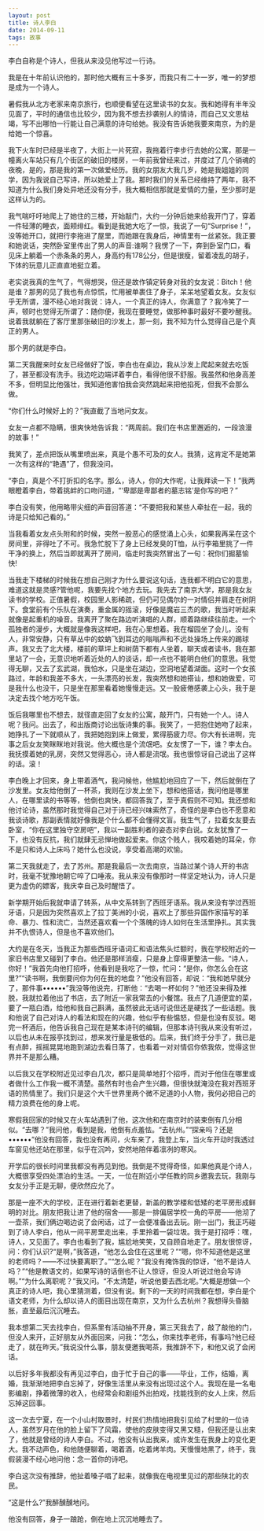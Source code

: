 ```yaml
---
layout: post
title: 诗人李白
date: 2014-09-11
tags: 故事
---
```


李白自称是个诗人，但我从来没见他写过一行诗。

我是在十年前认识他的，那时他大概有三十多岁，而我只有二十一岁，唯一的梦想是成为一个诗人。

暑假我从北方老家来南京旅行，也顺便看望在这里读书的女友。我和她得有半年没见面了，平时的通信也比较少，因为我不想去抄袭别人的情诗，而自己又文思枯竭，写不出哪怕一行能让自己满意的诗句给她。我没有告诉她我要来南京，为的是给她一个惊喜。

我下火车时已经是半夜了，大街上一片死寂，我拖着行李步行去她的公寓，那是一幢离火车站只有几个街区的破旧的楼房，一年前我曾经来过，并度过了几个销魂的夜晚，是的，那是我的第一次做爱经历。我的女朋友大我几岁，她是我姐姐的同学，因为我说自己写诗，所以她爱上了我。那时我们的关系已经维持了两年，我不知道为什么我们身处异地还没有分手，我大概相信那就是爱情的力量，至少那时是这样认为的。

我气喘吁吁地爬上了她住的三楼，开始敲门，大约一分钟后她来给我开门了，穿着一件轻薄的睡衣，面颊绯红。看到是我她大吃了一惊，我说了一句“Surprise！”，没等她开口，就把行李拖进了屋里，而她跟在我身后，神情里有一丝紧张。我正要和她说话，突然卧室里传出了男人的声音:谁啊？我愣了一下，奔到卧室门口，看见床上躺着一个赤条条的男人，身高约有178公分，但是很瘦，留着凌乱的胡子，下体的玩意儿正直直地挺立着。

老实说我真的生气了，气得想哭，但还是故作镇定转身对我的女友说：Bitch！他是谁？那男的见了我也有点惊慌，忙用被单裹住了身子，呆呆地望着女友。女友似乎无所谓，漫不经心地对我说：诗人，一个真正的诗人，你满意了？我冷笑了一声，顿时也觉得无所谓了：随你便，我现在要睡觉，做那种事时最好不要吵醒我。说着我就躺在了客厅里那张破旧的沙发上，那一刻，我不知为什么觉得自己是个真正的男人。

那个男的就是李白。

第二天我醒来时女友已经做好了饭，李白也在桌边，我从沙发上爬起来就去吃饭了，甚至都没有洗手。我边吃边端详着李白，看得他很不舒服。我虽然和他身高差不多，但明显比他强壮，我知道他害怕我会突然跳起来把他掐死，但我不会那么做。

“你们什么时候好上的？”我直截了当地问女友。

女友一点都不隐瞒，很爽快地告诉我：“两周前。我们在书店里邂逅的，一段浪漫的故事！”

我笑了，差点把饭从嘴里喷出来，真是个愚不可及的女人。我猜，这肯定不是她第一次有这样的“艳遇”了，但我没问。

“李白，真是个不打折扣的名字。那么，诗人，你的大作呢，让我拜读一下！”我两眼瞪着李白，带着挑衅的口吻问道，“‘卑鄙是卑鄙者的墓志铭’是你写的吧？”

李白没有笑，他用略带尖细的声音回答道：“不要把我和某些人牵扯在一起，我的诗是只给知己看的。”

当我看着女友点头附和的时候，突然一股恶心的感觉涌上心头，如果我再呆在这个房间里，非得吐了不可。我急忙脱下了身上已经发臭的T恤，从行李箱里挑了一件干净的换上，然后当即就离开了房间，临走时我突然冒出了一句：祝你们掘墓愉快!

当我走下楼梯的时候我在想自己刚才为什么要说这句话，连我都不明白它的意思，难道这就是灵感?管他呢，我要先找个地方去玩。我先去了南京大学，那是我女友读书的学校。正值暑假，校园里人影稀疏，但仍可见偶尔的一对情侣并肩走在树阴下。食堂前有个乐队在演奏，重金属的摇滚，好像是魔岩三杰的歌，我当时听起来就像是起重机的噪音。我离开了聚在路边听演唱的人群，顺着路继续往前走。一个孤独者的漫步，大概就是像我这样吧，我在心里想着。我在榴园坐了会儿，没有人，非常安静，只有草丛中的蚊蚋飞到耳边的嗡嗡声和不远处操场上传来的踢球声。我又去了北大楼，楼前的草坪上和树荫下都有人坐着，聊天或者读书，我在那里站了一会，无意识地听着近处的人的谈话，却一点也不能明白他们的意思。我觉得无聊，又去了玄武湖，我怕水，只是坐在湖边，空洞地望着湖面。这时一个女孩路过，年龄和我差不多大，一头漂亮的长发，我突然想和她搭讪，想和她做爱，可是我什么也没干，只是坐在那里看着她慢慢走远。又一股疲倦感袭上心头，我于是决定去找个地方吃午饭。

饭后我哪里也不想去，就径直走回了女友的公寓，敲开门，只有她一个人。诗人呢？我问。出去了，和出版商讨论出版诗集的事。我笑了，一把抱住她吻了起来，她挣扎了一下就顺从了，我把她抱到床上做爱，累得筋疲力尽。你大有长进啊，完事之后女友笑眯眯地对我说。他大概也是个流氓吧。女友愣了一下，谁？李太白。我抚摸着她的乳房，突然又觉得恶心，诗人都是流氓。我也很惊讶自己说出了这样的话。滚！

李白晚上才回来，身上带着酒气，我问候他，他尴尬地回应了一下，然后就倒在了沙发里。女友给他倒了一杯茶，我则在沙发上坐下，想和他搭话，我问他是哪里人，在哪里读的书等等，他倒也爽快，都回答我了，至于真假则不可知。我还想和他讨论诗，虽然那时我觉得自己对于诗已经兴味索然了，奇怪的是李白也不愿意和我谈诗歌，那副表情就好像我是个什么都不会懂得文盲。我生气了，拉着女友要去卧室，“你在这里独守空房吧”，我以一副胜利者的姿态对李白说。女友犹豫了一下，也没有反抗，我们就肆无忌惮地做起爱来。你这个贱人，我咬着她的耳朵，你不是只和诗人上床吗？她什么也没说，享受着高潮的欢愉。

第二天我就走了，去了苏州。那是我最后一次去南京，当路过某个诗人开的书店时，我毫不犹豫地朝它啐了口唾液。我从来没有像那时一样坚定地认为，诗人只是更为虚伪的嫖客，我庆幸自己及时醒悟了。

新学期开始后我就申请了转系，从中文系转到了西班牙语系。我从来没有学过西班牙语，只是因为突然喜欢上了拉丁美洲的小说，喜欢上了那些异国作家描写的革命、暴力、性和流亡，当然还喜欢看一个个落魄的诗人如何在生活里挣扎。其实我并不仇恨诗人，但是也不喜欢他们。

大约是在冬天，当我正为那些西班牙语词汇和语法焦头烂额时，我在学校附近的一家旧书店里又碰到了李白。他还是那样消瘦，只是身上穿得更整洁一些。“诗人，你好！”我首先向他打招呼，他看到是我吃了一惊，忙问：“是你，你怎么会在这里?”“读书啊，我倒要问你为何在我的地盘？”他没有回答，却说：“我和她早就分了，那件事••••••”我没等他说完，打断他：“去喝一杯如何？”他还没来得及推脱，我就拉着他出了书店，去了附近一家我常去的小餐馆。我点了几道便宜的菜，要了一瓶白酒，给他和我自己斟满，虽然彼此无话可说但还是硬找了一些话题。我和他说了自己对诗人的看法和现在的兴趣，他似乎有些愠怒，但是也没有反驳。喝完一杯酒后，他告诉我自己现在是某本诗刊的编辑，但那本诗刊我从来没有听过，以后也从未在报亭找到过，想来发行量是极低的。后来，我们终于分手了，我已是有点醉，摇摇晃晃地跑到湖边去看日落了，也看着一对对情侣你侬我侬，觉得这世界并不是那么糟。

以后我又在学校附近见过李白几次，都只是简单地打个招呼，而对于他住在哪里或者做什么工作我一概不清楚。虽然有时也会产生兴趣，但很快就淹没在我对西班牙语的热情里了。我们只是这个大千世界里两个微不足道的小人物，我何必把自己的精力浪费在他的身上呢。

寒假我回家的时候又在火车站遇到了他，这次他和在南京时的装束倒有几分相似。“去哪？”我问他，看到是我，他倒有点羞怯。“去杭州。”“探亲吗？还是••••••”他没有回答，我也没有再问，火车来了，我登上车，当火车开动时我透过车窗见他还站在那里，似乎在沉吟，安然地陪伴着凛冽的寒风。

开学后的很长时间里我都没有再见到他。我倒是不觉得奇怪，如果他真是个诗人，大概很享受四处漂泊的生活。一天，一位在附近小学任教的同乡邀我去玩，我刚与女友分手正是无聊，便欣然应允了。

那是一座不大的学校，正在进行着新老更替，新盖的教学楼和低矮的老平房形成鲜明的对比。朋友把我让进了他的宿舍——那是一排偏居学校一角的平房——他沏了一壶茶，我们俩边喝边说了会闲话，过了一会便准备出去玩。刚一出门，我正巧碰到了诗人李白，他从一间平房里走出来，手里拎着一袋垃圾。我于是打招呼：嘿，诗人，又见面了。李白也看到了我，尴尬地笑笑，又自顾自地走了。朋友很惊讶，问：你们认识?“是啊，”我答道，“他怎么会住在这里呢？”“嗯，你不知道他是这里的老师吗？——不过快要离职了。”“怎么呢？”我没有掩饰我的惊讶，“他不是诗人吗？”“他是教语文的，如果写诗的话倒也不让人惊讶，但没人听说过他会写诗啊。”“为什么离职呢？”我又问。“不太清楚，听说他要去西北呢。”大概是想做一个真正的诗人吧，我心里猜测着，但没有说。剩下的一天的时间我都在想，李白是个语文老师，为什么却以诗人的面目出现在南京，又为什么去杭州？我想得头昏脑胀，直至最后沉沉睡去。

我本想第二天去找李白，但系里有活动抽不开身，第三天我去了，敲了敲他的门，但没人来开，正好朋友从外面回来，问我：“怎么，你来找李老师，有事吗?他已经走了，就在昨天。”我说没什么事，朋友便邀我喝茶，我推辞不下，和他又说了会闲话。

以后好多年我都没有再见过李白，由于忙于自己的事——毕业，工作，结婚，离婚，我渐渐地把李白忘掉了，好像生活里从来没有出现过这个人。我现在是一名电影编剧，挣着微薄的收入，也经常会和剧组外出拍戏，找能找到的女人上床，然后忘掉这回事。

这一次去宁夏，在一个小山村取景时，村民们热情地把我引见给了村里的一位诗人，虽然岁月在他的脸上留下了风霜，使他的皮肤变得又黑又糙，但我还是认出来了，他就是曾经的诗人李白。不过，他没有认出我来，或许发生在我身上的变化更大。我不动声色，和他随便聊着，喝着酒，吃着烤羊肉。天慢慢地黑了，终于，我假装漫不经心地问他：念一首你的诗吧。

李白这次没有推辞，他扯着嗓子唱了起来，就像我在电视里见过的那些陕北的农民。

“这是什么?”我醉醺醺地问。

他没有回答，身子一踉跄，倒在地上沉沉地睡去了。
